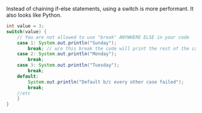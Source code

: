 Instead of chaining if-else statements, using a switch is more performant. It also looks like Python.

```java
int value = 3;
switch(value) {
	// You are not allowed to use "break" ANYWHERE ELSE in your code
	case 1: System.out.println("Sunday");
		break; // w/o this break the code will print the rest of the cases for some reason.
	case 2: System.out.println("Monday");
		break;
	case 3: System.out.println("Tuesday");
		break;
	default: 
		System.out.println("Default b/c every other case failed");
		break;
	//etc
	}
}
```